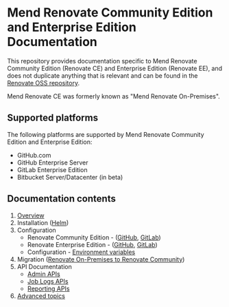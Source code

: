 # Mend Renovate Community Edition and Enterprise Edition Documentation

This repository provides documentation specific to Mend Renovate Community Edition (Renovate CE) and Enterprise Edition (Renovate EE), and does not duplicate anything that is relevant and can be found in the [Renovate OSS repository](https://github.com/renovatebot/renovate).

Mend Renovate CE was formerly known as "Mend Renovate On-Premises".

## Supported platforms

The following platforms are supported by Mend Renovate Community Edition and Enterprise Edition:
- GitHub.com
- GitHub Enterprise Server
- GitLab Enterprise Edition
- Bitbucket Server/Datacenter (in beta)

## Documentation contents

1. [Overview](./overview.md)
1. Installation ([Helm](./installation-helm.md))
1. Configuration
   - Renovate Community Edition - ([GitHub](./configure-renovate-ce-github.md), [GitLab](./configure-renovate-ce-gitlab.md))
   - Renovate Enterprise Edition - ([GitHub](./configure-renovate-ee-github.md), [GitLab](./configure-renovate-ee-gitlab.md))
   - Configuration - [Environment variables](configuration-options.md)
1. Migration ([Renovate On-Premises to Renovate Community](./migrating-to-renovate-ce.md))
1. API Documentation
   - [Admin APIs](./api.md)
   - [Job Logs APIs](./job-logs-apis.md)
   - [Reporting APIs](./reporting-apis.md)
1. [Advanced topics](./advanced.md)
